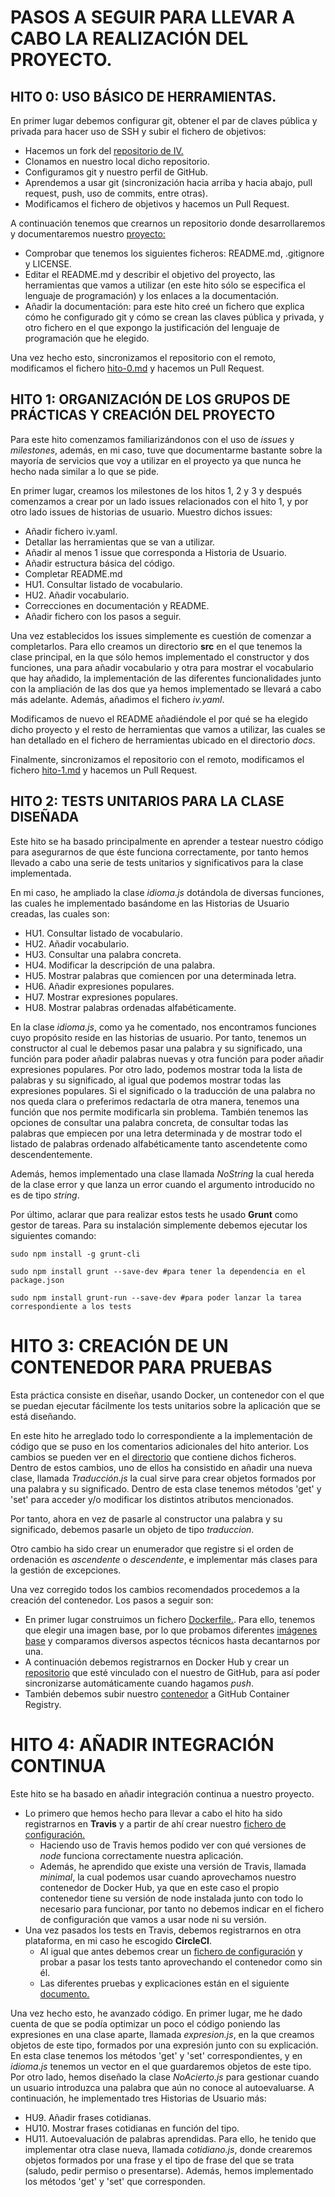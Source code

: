 # PASOS A SEGUIR PARA LLEVAR A CABO LA REALIZACIÓN DEL PROYECTO.

## HITO 0: USO BÁSICO DE HERRAMIENTAS.
En primer lugar debemos configurar git, obtener el par de claves pública y privada para hacer uso de SSH y subir el fichero de objetivos:
- Hacemos un fork del [repositorio de IV.](https://github.com/JJ/IV-20-21)
- Clonamos en nuestro local dicho repositorio.
- Configuramos git y nuestro perfil de GitHub.
- Aprendemos a usar git (sincronización hacia arriba y hacia abajo, pull request, push, uso de commits, entre otras).
- Modificamos el fichero de objetivos y hacemos un Pull Request.

A continuación tenemos que crearnos un repositorio donde desarrollaremos y documentaremos nuestro [proyecto:](https://github.com/irenecj/ProyectoIdiomasIV)
- Comprobar que tenemos los siguientes ficheros: README.md, .gitignore y LICENSE.
- Editar el README.md y describir el objetivo del proyecto, las herramientas que vamos a utilizar (en este hito sólo se especifica el lenguaje de programación) y los enlaces a la documentación.
- Añadir la documentación: para este hito creé un fichero que explica cómo he configurado git y cómo se crean las claves pública y privada, y otro fichero en el que expongo la justificación del lenguaje de programación que he elegido.

Una vez hecho esto, sincronizamos el repositorio con el remoto, modificamos el fichero [hito-0.md](https://github.com/JJ/IV-20-21/blob/master/proyectos/hito-0.md) y hacemos un Pull Request.

## HITO 1: ORGANIZACIÓN DE LOS GRUPOS DE PRÁCTICAS Y CREACIÓN DEL PROYECTO
Para este hito comenzamos familiarizándonos con el uso de *issues* y *milestones*, además, en mi caso, tuve que documentarme bastante sobre la mayoría de servicios que voy a utilizar en el proyecto ya que nunca he hecho nada similar a lo que se pide.

En primer lugar, creamos los milestones de los hitos 1, 2 y 3 y después comenzamos a crear por un lado issues relacionados con el hito 1, y por otro lado issues de historias de usuario. Muestro dichos issues:
- Añadir fichero iv.yaml.
- Detallar las herramientas que se van a utilizar.
- Añadir al menos 1 issue que corresponda a Historia de Usuario.
- Añadir estructura básica del código.
- Completar README.md
- HU1. Consultar listado de vocabulario.
- HU2. Añadir vocabulario.
- Correcciones en documentación y README.
- Añadir fichero con los pasos a seguir.

Una vez establecidos los issues simplemente es cuestión de comenzar a completarlos.
Para ello creamos un directorio **src** en el que tenemos la clase principal, en la que sólo hemos implementado el constructor y dos funciones, una para añadir vocabulario y otra para mostrar el vocabulario que hay añadido, la implementación de las diferentes funcionalidades junto con la ampliación de las dos que ya hemos implementado se llevará a cabo más adelante. Además, añadimos el fichero *iv.yaml*.

Modificamos de nuevo el README añadiéndole el por qué se ha elegido dicho proyecto y el resto de herramientas que vamos a utilizar, las cuales se han detallado en el fichero de herramientas ubicado en el directorio *docs*.

Finalmente, sincronizamos el repositorio con el remoto, modificamos el fichero [hito-1.md](https://github.com/JJ/IV-20-21/blob/master/proyectos/hito-1.md) y hacemos un Pull Request.

## HITO 2: TESTS UNITARIOS PARA LA CLASE DISEÑADA
Este hito se ha basado principalmente en aprender a testear nuestro código para asegurarnos de que éste funciona correctamente, por tanto hemos llevado a cabo una serie de tests unitarios y significativos para la clase implementada.

En mi caso, he ampliado la clase *idioma.js* dotándola de diversas funciones, las cuales he implementado basándome en las Historias de Usuario creadas, las cuales son:
- HU1. Consultar listado de vocabulario.
- HU2. Añadir vocabulario.
- HU3. Consultar una palabra concreta.
- HU4. Modificar la descripción de una palabra.
- HU5. Mostrar palabras que comiencen por una determinada letra.
- HU6. Añadir expresiones populares.
- HU7. Mostrar expresiones populares.
- HU8. Mostrar palabras ordenadas alfabéticamente.

En la clase *idioma.js*, como ya he comentado, nos encontramos funciones cuyo propósito reside en las historias de usuario. Por tanto, tenemos un constructor al cual le debemos pasar una palabra y su significado, una función para poder añadir palabras nuevas y otra función para poder añadir expresiones populares.
Por otro lado, podemos mostrar toda la lista de palabras y su significado, al igual que podemos mostrar todas las expresiones populares.
Si el significado o la traducción de una palabra no nos queda clara o preferimos redactarla de otra manera, tenemos una función que nos permite modificarla sin problema.
También tenemos las opciones de consultar una palabra concreta, de consultar todas las palabras que empiecen por una letra determinada y de mostrar todo el listado de palabras ordenado alfabéticamente tanto ascendetente como descendentemente.

Además, hemos implementado una clase llamada *NoString* la cual hereda de la clase error y que lanza un error cuando el argumento introducido no es de tipo *string*.

Por último, aclarar que para realizar estos tests he usado **Grunt** como gestor de tareas.
Para su instalación simplemente debemos ejecutar los siguientes comando:
~~~
sudo npm install -g grunt-cli

sudo npm install grunt --save-dev #para tener la dependencia en el package.json

sudo npm install grunt-run --save-dev #para poder lanzar la tarea correspondiente a los tests
~~~

# HITO 3: CREACIÓN DE UN CONTENEDOR PARA PRUEBAS
Esta práctica consiste en diseñar, usando Docker, un contenedor con el que se puedan ejecutar fácilmente los tests unitarios sobre la aplicación que se está diseñando.

En este hito he arreglado todo lo correspondiente a la implementación de código que se puso en los comentarios adicionales del hito anterior. Los cambios se pueden ver en el [directorio](https://github.com/irenecj/proyecto-idiomas/tree/master/src) que contiene dichos ficheros.
Dentro de estos cambios, uno de ellos ha consistido en añadir una nueva clase, llamada *Traducción.js* la cual sirve para crear objetos formados por una palabra y su significado. Dentro de esta clase tenemos métodos 'get' y 'set' para acceder y/o modificar los distintos atributos mencionados.

Por tanto, ahora en vez de pasarle al constructor una palabra y su significado, debemos pasarle un objeto de tipo *traduccion*.

Otro cambio ha sido crear un enumerador que registre si el orden de ordenación es *ascendente* o *descendente*, e implementar más clases para la gestión de excepciones.

Una vez corregido todos los cambios recomendados procedemos a la creación del contenedor. Los pasos a seguir son:
- En primer lugar construimos un fichero [Dockerfile.](https://github.com/irenecj/proyecto-idiomas/blob/master/Dockerfile). Para ello, tenemos que elegir una imagen base, por lo que probamos diferentes [imágenes base](https://github.com/irenecj/proyecto-idiomas/blob/master/docs/docker/pruebas-docker.md) y comparamos diversos aspectos técnicos hasta decantarnos por una.
- A continuación debemos registrarnos en Docker Hub y crear un [repositorio](https://hub.docker.com/repository/docker/irenecj/proyecto-idiomas) que esté vinculado con el nuestro de GitHub, para así poder sincronizarse automáticamente cuando hagamos *push*.
- También debemos subir nuestro [contenedor](https://github.com/users/irenecj/packages/container/package/proyectoidiomas) a GitHub Container Registry.

# HITO 4: AÑADIR INTEGRACIÓN CONTINUA
Este hito se ha basado en añadir integración continua a nuestro proyecto.
- Lo primero que hemos hecho para llevar a cabo el hito ha sido registrarnos en **Travis** y a partir de ahí crear nuestro [fichero de configuración.](https://github.com/irenecj/proyecto-idiomas/blob/master/.travis.yml)
  - Haciendo uso de Travis hemos podido ver con qué versiones de *node* funciona correctamente nuestra aplicación.
  - Además, he aprendido que existe una versión de Travis, llamada *minimal*, la cual podemos usar cuando aprovechamos nuestro contenedor de Docker Hub, ya que en este caso el propio contenedor tiene su versión de node instalada junto con todo lo necesario para funcionar, por tanto no debemos indicar en el fichero de configuración que vamos a usar node ni su versión.
- Una vez pasados los tests en Travis, debemos registrarnos en otra plataforma, en mi caso he escogido **CircleCI**.
  - Al igual que antes debemos crear un [fichero de configuración](https://github.com/irenecj/proyecto-idiomas/blob/master/.circleci/config.yml) y probar a pasar los tests tanto aprovechando el contenedor como sin él.
  - Las diferentes pruebas y explicaciones están en el siguiente [documento.](https://github.com/irenecj/proyecto-idiomas/blob/master/docs/integracion-continua/circle/Circe-CI.md)

Una vez hecho esto, he avanzado código. En primer lugar, me he dado cuenta de que se podía optimizar un poco el código poniendo las expresiones en una clase aparte, llamada *expresion.js*, en la que creamos objetos de este tipo, formados por una expresión junto con su explicación. En esta clase tenemos los métodos 'get' y 'set' correspondientes, y en *idioma.js* tenemos un vector en el que guardaremos objetos de este tipo. Por otro lado, hemos diseñado la clase *NoAcierto.js* para gestionar cuando un usuario introduzca una palabra que aún no conoce al autoevaluarse.
A continuación, he implementado tres Historias de Usuario más:
- HU9. Añadir frases cotidianas.
- HU10. Mostrar frases cotidianas en función del tipo.
- HU11. Autoevaluación de palabras aprendidas.
Para ello, he tenido que implementar otra clase nueva, llamada *cotidiano.js*, donde crearemos objetos formados por una frase y el tipo de frase del que se trata (saludo, pedir permiso o presentarse). Además, hemos implementado los métodos 'get' y 'set' que corresponden.
